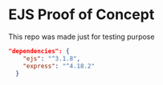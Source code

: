 # EJS Proof of Concept
This repo was made just for testing purpose

```json
"dependencies": {
    "ejs": "^3.1.8",
    "express": "^4.18.2"
  }
```

